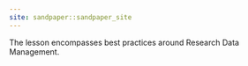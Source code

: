 ```yaml
---
site: sandpaper::sandpaper_site
---
```


The lesson encompasses best practices around Research Data Management.

<!-- This is a new lesson built with [The Carpentries Workbench][workbench].

[workbench]: https://carpentries.github.io/sandpaper-docs -->
